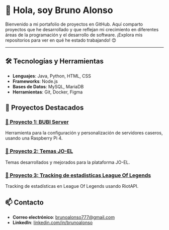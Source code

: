 # 👋 Hola, soy Bruno Alonso

Bienvenido a mi portafolio de proyectos en GitHub. Aquí comparto proyectos que he desarrollado y que reflejan mi crecimiento en diferentes áreas de la programación y el desarrollo de software. ¡Explora mis repositorios para ver en qué he estado trabajando! 😊

---

## 🛠️ Tecnologías y Herramientas
- **Lenguajes**: Java, Python, HTML, CSS
- **Frameworks**: Node.js
- **Bases de Datos**: MySQL, MariaDB
- **Herramientas**: Git, Docker, Figma

## 📂 Proyectos Destacados

### [📌 Proyecto 1: BUBI Server](https://github.com/bait-py/bubiserver)
Herramienta para la configuración y personalización de servidores caseros, usando una Raspberry Pi 4.

### [📌 Proyecto 2: Temas JO-EL](https://github.com/bait-py/temasjoel)
Temas desarrollados y mejorados para la plataforma JO-EL.

### [📌 Proyecto 3: Tracking de estadisticas League Of Legends](https://github.com/bait-py/semen)
Tracking de estadísticas en League Of Legends usando RiotAPI.

## 📫 Contacto
- **Correo electrónico**: brunoalonso777@gmail.com
- **LinkedIn**: [linkedin.com/in/brunoalonso](https://es.linkedin.com/in/bruno-alonso-pujol-b14171262)
